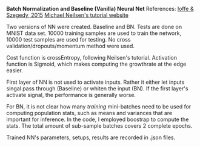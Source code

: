 **Batch Normalization and Baseline (Vanilla) Neural Net**
References:
[Ioffe & Szegedy, 2015](http://arxiv.org/abs/1502.03167)
[Michael Neilsen's tutorial website](http://neuralnetworksanddeeplearning.com/)

Two versions of NN were created. Baseline and BN.
Tests are done on MNIST data set. 10000 training samples are used to train the network,
10000 test samples are used for testing. No cross validation/dropouts/momentum method
were used.

Cost function is crossEntropy, following Neilsen's tutorial.
Activation function is Sigmoid, which makes computing the growthrate at the edge easier.

First layer of NN is not used to activate inputs. Rather it either let inputs singal pass
through (Baseline) or whiten the input (BN). If the first layer's activate signal, the
performance is generally worse.

For BN, it is not clear how many *training* mini-batches need to be used for computing
population stats, such as means and variances that are important for inference. In the code,
I employed boostrap to compute the stats. The total amount of sub-sample batches covers 2
complete epochs.

Trained NN's parameters, setups, results are recorded in .json files.
